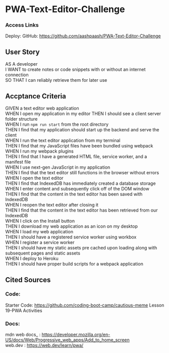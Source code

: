 # PWA-Text-Editor-Challenge

### Access Links
Deploy:
GitHub: https://github.com/aashpaash/PWA-Text-Editor-Challenge
## User Story
AS A developer <br>
I WANT to create notes or code snippets with or without an internet connection<br>
SO THAT I can reliably retrieve them for later use<br>

## Accptance Criteria
GIVEN a text editor web application<br>
WHEN I open my application in my editor
THEN I should see a client server folder structure<br>
WHEN I run `npm run start` from the root directory<br>
THEN I find that my application should start up the backend and serve the client<br>
WHEN I run the text editor application from my terminal<br>
THEN I find that my JavaScript files have been bundled using webpack<br>
WHEN I run my webpack plugins<br>
THEN I find that I have a generated HTML file, service worker, and a manifest file<br>
WHEN I use next-gen JavaScript in my application<br>
THEN I find that the text editor still functions in the browser without errors<br>
WHEN I open the text editor<br>
THEN I find that IndexedDB has immediately created a database storage<br>
WHEN I enter content and subsequently click off of the DOM window<br>
THEN I find that the content in the text editor has been saved with IndexedDB<br>
WHEN I reopen the text editor after closing it<br>
THEN I find that the content in the text editor has been retrieved from our IndexedDB<br>
WHEN I click on the Install button<br>
THEN I download my web application as an icon on my desktop<br>
WHEN I load my web application<br>
THEN I should have a registered service worker using workbox<br>
WHEN I register a service worker<br>
THEN I should have my static assets pre cached upon loading along with subsequent pages and static assets<br>
WHEN I deploy to Heroku<br>
THEN I should have proper build scripts for a webpack application<br>

## Cited Sources
### Code: 
Starter Code: https://github.com/coding-boot-camp/cautious-meme
Lesson 19-PWA Activities 


### Docs: 
mdn web docs_ : https://developer.mozilla.org/en-US/docs/Web/Progressive_web_apps/Add_to_home_screen <br>
web.dev : https://web.dev/learn/pwa/